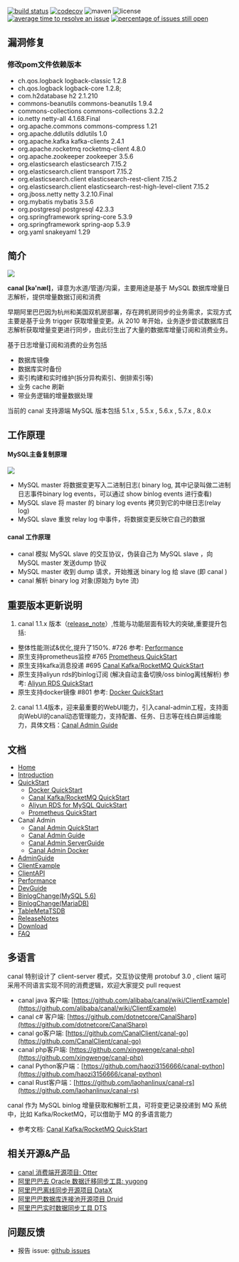 [![build status](https://travis-ci.com/alibaba/canal.svg?branch=master)](https://travis-ci.com/alibaba/canal)
[![codecov](https://codecov.io/gh/alibaba/canal/branch/master/graph/badge.svg)](https://codecov.io/gh/alibaba/canal)
![maven](https://img.shields.io/maven-central/v/com.alibaba.otter/canal.svg)
![license](https://img.shields.io/github/license/alibaba/canal.svg)
[![average time to resolve an issue](http://isitmaintained.com/badge/resolution/alibaba/canal.svg)](http://isitmaintained.com/project/alibaba/canal "average time to resolve an issue")
[![percentage of issues still open](http://isitmaintained.com/badge/open/alibaba/canal.svg)](http://isitmaintained.com/project/alibaba/canal "percentage of issues still open")

## 漏洞修复
### 修改pom文件依赖版本
- ch.qos.logback				  logback-classic						1.2.8
- ch.qos.logback				  logback-core							1.2.8;
- com.h2database				  h2										    2.1.210
- commons-beanutils			  commons-beanutils					1.9.4
- commons-collections			commons-collections				3.2.2
- io.netty					      netty-all								  4.1.68.Final
- org.apache.commons			commons-compress					1.21
- org.apache.ddlutils			ddlutils								  1.0
- org.apache.kafka			  kafka-clients							2.4.1
- org.apache.rocketmq			rocketmq-client						4.8.0
- org.apache.zookeeper		zookeeper								  3.5.6
- org.elasticsearch			  elasticsearch							7.15.2
- org.elasticsearch.client	transport								7.15.2
- org.elasticsearch.client	elasticsearch-rest-client				7.15.2
- org.elasticsearch.client	elasticsearch-rest-high-level-client	7.15.2
- org.jboss.netty				  netty									    3.2.10.Final
- org.mybatis					    mybatis									  3.5.6
- org.postgresql				  postgresql								42.3.3
- org.springframework			spring-core								5.3.9
- org.springframework			spring-aop								5.3.9
- org.yaml					      snakeyaml								  1.29


## 简介

![](https://img-blog.csdnimg.cn/20191104101735947.png)

**canal [kə'næl]**，译意为水道/管道/沟渠，主要用途是基于 MySQL 数据库增量日志解析，提供增量数据订阅和消费

早期阿里巴巴因为杭州和美国双机房部署，存在跨机房同步的业务需求，实现方式主要是基于业务 trigger 获取增量变更。从 2010 年开始，业务逐步尝试数据库日志解析获取增量变更进行同步，由此衍生出了大量的数据库增量订阅和消费业务。

基于日志增量订阅和消费的业务包括
- 数据库镜像
- 数据库实时备份
- 索引构建和实时维护(拆分异构索引、倒排索引等)
- 业务 cache 刷新
- 带业务逻辑的增量数据处理

当前的 canal 支持源端 MySQL 版本包括 5.1.x , 5.5.x , 5.6.x , 5.7.x , 8.0.x

## 工作原理

#### MySQL主备复制原理
![](http://dl.iteye.com/upload/attachment/0080/3086/468c1a14-e7ad-3290-9d3d-44ac501a7227.jpg)

- MySQL master 将数据变更写入二进制日志( binary log, 其中记录叫做二进制日志事件binary log events，可以通过 show binlog events 进行查看)
- MySQL slave 将 master 的 binary log events 拷贝到它的中继日志(relay log)
- MySQL slave 重放 relay log 中事件，将数据变更反映它自己的数据

#### canal 工作原理

- canal 模拟 MySQL slave 的交互协议，伪装自己为 MySQL slave ，向 MySQL master 发送dump 协议
- MySQL master 收到 dump 请求，开始推送 binary log 给 slave (即 canal )
- canal 解析 binary log 对象(原始为 byte 流)

## 重要版本更新说明

1. canal 1.1.x 版本（[release_note](https://github.com/alibaba/canal/releases)）,性能与功能层面有较大的突破,重要提升包括:

- 整体性能测试&优化,提升了150%. #726 参考: [Performance](https://github.com/alibaba/canal/wiki/Performance)
- 原生支持prometheus监控 #765 [Prometheus QuickStart](https://github.com/alibaba/canal/wiki/Prometheus-QuickStart)
- 原生支持kafka消息投递 #695 [Canal Kafka/RocketMQ QuickStart](https://github.com/alibaba/canal/wiki/Canal-Kafka-RocketMQ-QuickStart)
- 原生支持aliyun rds的binlog订阅 (解决自动主备切换/oss binlog离线解析) 参考: [Aliyun RDS QuickStart](https://github.com/alibaba/canal/wiki/aliyun-RDS-QuickStart)
- 原生支持docker镜像 #801 参考: [Docker QuickStart](https://github.com/alibaba/canal/wiki/Docker-QuickStart)

2.  canal 1.1.4版本，迎来最重要的WebUI能力，引入canal-admin工程，支持面向WebUI的canal动态管理能力，支持配置、任务、日志等在线白屏运维能力，具体文档：[Canal Admin Guide](https://github.com/alibaba/canal/wiki/Canal-Admin-Guide)

## 文档

- [Home](https://github.com/alibaba/canal/wiki/Home)
- [Introduction](https://github.com/alibaba/canal/wiki/Introduction)
- [QuickStart](https://github.com/alibaba/canal/wiki/QuickStart)
  - [Docker QuickStart](https://github.com/alibaba/canal/wiki/Docker-QuickStart)
  - [Canal Kafka/RocketMQ QuickStart](https://github.com/alibaba/canal/wiki/Canal-Kafka-RocketMQ-QuickStart")
  - [Aliyun RDS for MySQL QuickStart](https://github.com/alibaba/canal/wiki/aliyun-RDS-QuickStart)
  - [Prometheus QuickStart](https://github.com/alibaba/canal/wiki/Prometheus-QuickStart)
- Canal Admin
  - [Canal Admin QuickStart](https://github.com/alibaba/canal/wiki/Canal-Admin-QuickStart)
  - [Canal Admin Guide](https://github.com/alibaba/canal/wiki/Canal-Admin-Guide)
  - [Canal Admin ServerGuide](https://github.com/alibaba/canal/wiki/Canal-Admin-ServerGuide)
  - [Canal Admin Docker](https://github.com/alibaba/canal/wiki/Canal-Admin-Docker)
- [AdminGuide](https://github.com/alibaba/canal/wiki/AdminGuide)
- [ClientExample](https://github.com/alibaba/canal/wiki/ClientExample)
- [ClientAPI](https://github.com/alibaba/canal/wiki/ClientAPI)
- [Performance](https://github.com/alibaba/canal/wiki/Performance)
- [DevGuide](https://github.com/alibaba/canal/wiki/DevGuide)
- [BinlogChange(MySQL 5.6)](https://github.com/alibaba/canal/wiki/BinlogChange%28mysql5.6%29)
- [BinlogChange(MariaDB)](https://github.com/alibaba/canal/wiki/BinlogChange%28MariaDB%29)
- [TableMetaTSDB](https://github.com/alibaba/canal/wiki/TableMetaTSDB)
- [ReleaseNotes](http://alibaba.github.com/canal/release.html)
- [Download](https://github.com/alibaba/canal/releases)
- [FAQ](https://github.com/alibaba/canal/wiki/FAQ)

## 多语言

canal 特别设计了 client-server 模式，交互协议使用 protobuf 3.0 , client 端可采用不同语言实现不同的消费逻辑，欢迎大家提交 pull request 
  
- canal java 客户端: [https://github.com/alibaba/canal/wiki/ClientExample](https://github.com/alibaba/canal/wiki/ClientExample)
- canal c# 客户端: [https://github.com/dotnetcore/CanalSharp](https://github.com/dotnetcore/CanalSharp)
- canal go客户端: [https://github.com/CanalClient/canal-go](https://github.com/CanalClient/canal-go)
- canal php客户端: [https://github.com/xingwenge/canal-php](https://github.com/xingwenge/canal-php)
- canal Python客户端：[https://github.com/haozi3156666/canal-python](https://github.com/haozi3156666/canal-python)
- canal Rust客户端：[https://github.com/laohanlinux/canal-rs](https://github.com/laohanlinux/canal-rs)

canal 作为 MySQL binlog 增量获取和解析工具，可将变更记录投递到 MQ 系统中，比如 Kafka/RocketMQ，可以借助于 MQ 的多语言能力 

- 参考文档: [Canal Kafka/RocketMQ QuickStart](https://github.com/alibaba/canal/wiki/Canal-Kafka-RocketMQ-QuickStart)

## 相关开源&产品

- [canal 消费端开源项目: Otter](http://github.com/alibaba/otter)
- [阿里巴巴去 Oracle 数据迁移同步工具: yugong](http://github.com/alibaba/yugong)
- [阿里巴巴离线同步开源项目 DataX](https://github.com/alibaba/datax)
- [阿里巴巴数据库连接池开源项目 Druid](https://github.com/alibaba/druid)
- [阿里巴巴实时数据同步工具 DTS](https://www.aliyun.com/product/dts)

## 问题反馈
- 报告 issue: [github issues](https://github.com/alibaba/canal/issues)
